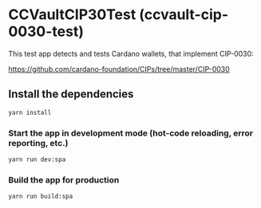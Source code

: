 # CCVaultCIP30Test (ccvault-cip-0030-test)

This test app detects and tests Cardano wallets, that implement CIP-0030:

https://github.com/cardano-foundation/CIPs/tree/master/CIP-0030

## Install the dependencies

```bash
yarn install
```

### Start the app in development mode (hot-code reloading, error reporting, etc.)

```bash
yarn run dev:spa
```

### Build the app for production

```bash
yarn run build:spa
```
